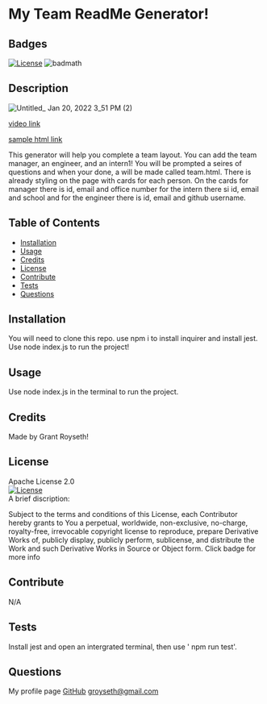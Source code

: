# My Team ReadMe Generator!
    
## Badges  
 [![License](https://img.shields.io/badge/License-Apache_2.0-blue.svg)](https://opensource.org/licenses/Apache-2.0) ![badmath](https://img.shields.io/github/languages/top/nielsenjared/badmath)
## Description  

![Untitled_ Jan 20, 2022 3_51 PM (2)](https://user-images.githubusercontent.com/90479839/150428663-03a27919-b10a-4c4e-aa1c-3a6222a3464a.gif)

[video link](https://watch.screencastify.com/v/lipLyZ1pavKT6y3DaNUb)

[sample html link](https://github.com/groyseth/Team-Profile-Generator-GR/blob/main/Develop/dist/team.html)

This generator will help you complete a team layout. You can add the team manager, an engineer, and an intern1! You will be prompted a seires of questions and when your done, a 
 will be made called team.html. There is already styling on the page with cards for each person. On the cards for manager there is id, email and office number for the intern there si id, email and school and for the engineer there is id, email and github username.
## Table of Contents 

- [Installation](#installation)
- [Usage](#usage)
- [Credits](#credits)
- [License](#license)
- [Contribute](#contribute)
- [Tests](#tests)
- [Questions](#questions)

## Installation
You will need to clone this repo. use npm i to install inquirer and install jest. Use node index.js to run the project!  

## Usage
Use node index.js in the terminal to run the project.  

## Credits
Made by Grant Royseth!

## License  
Apache License 2.0  
[![License](https://img.shields.io/badge/License-Apache_2.0-blue.svg)](https://opensource.org/licenses/Apache-2.0)  
A brief discription:

Subject to the terms and conditions of this License, each Contributor hereby grants to You a perpetual, worldwide, non-exclusive, no-charge, royalty-free, irrevocable copyright license to reproduce, prepare Derivative Works of, publicly display, publicly perform, sublicense, and distribute the Work and such Derivative Works in Source or Object form. Click badge for more info

## Contribute
N/A  

## Tests
Install jest and open an intergrated terminal, then use ' npm run test'.


## Questions

My profile page [GitHub](https://github.com/groyseth)
groyseth@gmail.com
